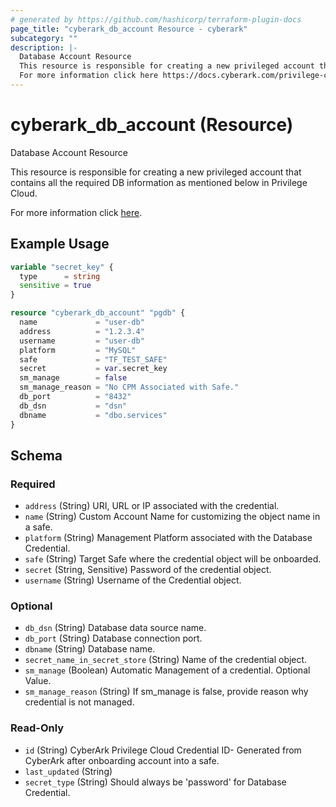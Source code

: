 ```yaml
---
# generated by https://github.com/hashicorp/terraform-plugin-docs
page_title: "cyberark_db_account Resource - cyberark"
subcategory: ""
description: |-
  Database Account Resource
  This resource is responsible for creating a new privileged account that contains all the required DB information as mentioned below in Privilege Cloud.
  For more information click here https://docs.cyberark.com/privilege-cloud-shared-services/latest/en/Content/WebServices/Add%20Account%20v10.htm.
---
```


# cyberark_db_account (Resource)

Database Account Resource

This resource is responsible for creating a new privileged account that contains all the required DB information as mentioned below in Privilege Cloud.

For more information click [here](https://docs.cyberark.com/privilege-cloud-shared-services/latest/en/Content/WebServices/Add%20Account%20v10.htm).

## Example Usage

```terraform
variable "secret_key" {
  type      = string
  sensitive = true
}

resource "cyberark_db_account" "pgdb" {
  name             = "user-db"
  address          = "1.2.3.4"
  username         = "user-db"
  platform         = "MySQL"
  safe             = "TF_TEST_SAFE"
  secret           = var.secret_key
  sm_manage        = false
  sm_manage_reason = "No CPM Associated with Safe."
  db_port          = "8432"
  db_dsn           = "dsn"
  dbname           = "dbo.services"
}
```

<!-- schema generated by tfplugindocs -->
## Schema

### Required

- `address` (String) URI, URL or IP associated with the credential.
- `name` (String) Custom Account Name for customizing the object name in a safe.
- `platform` (String) Management Platform associated with the Database Credential.
- `safe` (String) Target Safe where the credential object will be onboarded.
- `secret` (String, Sensitive) Password of the credential object.
- `username` (String) Username of the Credential object.

### Optional

- `db_dsn` (String) Database data source name.
- `db_port` (String) Database connection port.
- `dbname` (String) Database name.
- `secret_name_in_secret_store` (String) Name of the credential object.
- `sm_manage` (Boolean) Automatic Management of a credential. Optional Value.
- `sm_manage_reason` (String) If sm_manage is false, provide reason why credential is not managed.

### Read-Only

- `id` (String) CyberArk Privilege Cloud Credential ID- Generated from CyberArk after onboarding account into a safe.
- `last_updated` (String)
- `secret_type` (String) Should always be 'password' for Database Credential.
